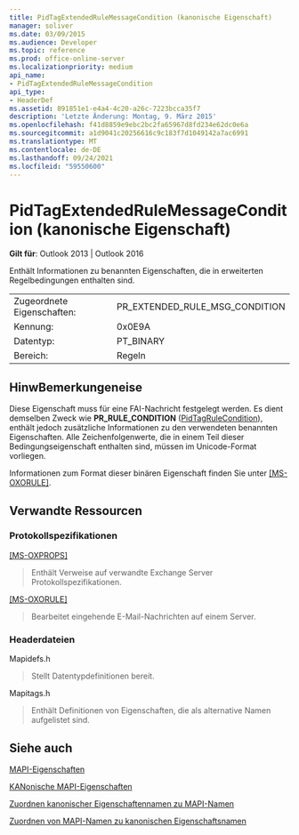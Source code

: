 ```yaml
---
title: PidTagExtendedRuleMessageCondition (kanonische Eigenschaft)
manager: soliver
ms.date: 03/09/2015
ms.audience: Developer
ms.topic: reference
ms.prod: office-online-server
ms.localizationpriority: medium
api_name:
- PidTagExtendedRuleMessageCondition
api_type:
- HeaderDef
ms.assetid: 891851e1-e4a4-4c20-a26c-7223bcca35f7
description: 'Letzte Änderung: Montag, 9. März 2015'
ms.openlocfilehash: f41d8859e9ebc2bc2fa65967d8fd234e62dc0e6a
ms.sourcegitcommit: a1d9041c20256616c9c183f7d1049142a7ac6991
ms.translationtype: MT
ms.contentlocale: de-DE
ms.lasthandoff: 09/24/2021
ms.locfileid: "59550600"
---
```

# <a name="pidtagextendedrulemessagecondition-canonical-property"></a>PidTagExtendedRuleMessageCondition (kanonische Eigenschaft)

  
  
**Gilt für**: Outlook 2013 | Outlook 2016 
  
Enthält Informationen zu benannten Eigenschaften, die in erweiterten Regelbedingungen enthalten sind.
  
|||
|:-----|:-----|
|Zugeordnete Eigenschaften:  <br/> |PR_EXTENDED_RULE_MSG_CONDITION  <br/> |
|Kennung:  <br/> |0x0E9A  <br/> |
|Datentyp:  <br/> |PT_BINARY  <br/> |
|Bereich:  <br/> |Regeln  <br/> |
   
## <a name="remarks"></a>HinwBemerkungeneise

Diese Eigenschaft muss für eine FAI-Nachricht festgelegt werden. Es dient demselben Zweck wie **PR_RULE_CONDITION** ([PidTagRuleCondition](pidtagrulecondition-canonical-property.md)), enthält jedoch zusätzliche Informationen zu den verwendeten benannten Eigenschaften. Alle Zeichenfolgenwerte, die in einem Teil dieser Bedingungseigenschaft enthalten sind, müssen im Unicode-Format vorliegen.
  
Informationen zum Format dieser binären Eigenschaft finden Sie unter [[MS-OXORULE]](https://msdn.microsoft.com/library/70ac9436-501e-43e2-9163-20d2b546b886%28Office.15%29.aspx).
  
## <a name="related-resources"></a>Verwandte Ressourcen

### <a name="protocol-specifications"></a>Protokollspezifikationen

[[MS-OXPROPS]](https://msdn.microsoft.com/library/f6ab1613-aefe-447d-a49c-18217230b148%28Office.15%29.aspx)
  
> Enthält Verweise auf verwandte Exchange Server Protokollspezifikationen.
    
[[MS-OXORULE]](https://msdn.microsoft.com/library/70ac9436-501e-43e2-9163-20d2b546b886%28Office.15%29.aspx)
  
> Bearbeitet eingehende E-Mail-Nachrichten auf einem Server.
    
### <a name="header-files"></a>Headerdateien

Mapidefs.h
  
> Stellt Datentypdefinitionen bereit.
    
Mapitags.h
  
> Enthält Definitionen von Eigenschaften, die als alternative Namen aufgelistet sind.
    
## <a name="see-also"></a>Siehe auch



[MAPI-Eigenschaften](mapi-properties.md)
  
[KANonische MAPI-Eigenschaften](mapi-canonical-properties.md)
  
[Zuordnen kanonischer Eigenschaftennamen zu MAPI-Namen](mapping-canonical-property-names-to-mapi-names.md)
  
[Zuordnen von MAPI-Namen zu kanonischen Eigenschaftsnamen](mapping-mapi-names-to-canonical-property-names.md)

